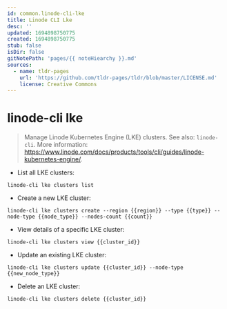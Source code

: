 ```yaml
---
id: common.linode-cli-lke
title: Linode CLI Lke
desc: ''
updated: 1694898750775
created: 1694898750775
stub: false
isDir: false
gitNotePath: 'pages/{{ noteHiearchy }}.md'
sources:
  - name: tldr-pages
    url: 'https://github.com/tldr-pages/tldr/blob/master/LICENSE.md'
    license: Creative Commons
---
```

# linode-cli lke

> Manage Linode Kubernetes Engine (LKE) clusters.
> See also: `linode-cli`.
> More information: <https://www.linode.com/docs/products/tools/cli/guides/linode-kubernetes-engine/>.

- List all LKE clusters:

`linode-cli lke clusters list`

- Create a new LKE cluster:

`linode-cli lke clusters create --region {{region}} --type {{type}} --node-type {{node_type}} --nodes-count {{count}}`

- View details of a specific LKE cluster:

`linode-cli lke clusters view {{cluster_id}}`

- Update an existing LKE cluster:

`linode-cli lke clusters update {{cluster_id}} --node-type {{new_node_type}}`

- Delete an LKE cluster:

`linode-cli lke clusters delete {{cluster_id}}`

